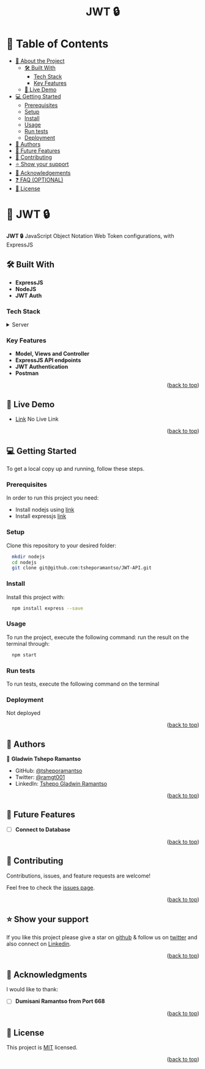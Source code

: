 <a name="readme-top"></a>

<div align="center">

  <h1><b> JWT 🔒</b></h1>
</div>

<!-- TABLE OF CONTENTS -->

# 📗 Table of Contents

- [📖 About the Project](#about-project)
  - [🛠 Built With](#built-with)
    - [Tech Stack](#tech-stack)
    - [Key Features](#key-features)
  - [🚀 Live Demo](#live-demo)
- [💻 Getting Started](#getting-started)
  - [Prerequisites](#prerequisites)
  - [Setup](#setup)
  - [Install](#install)
  - [Usage](#usage)
  - [Run tests](#run-tests)
  - [Deployment](#deployment)
- [👥 Authors](#authors)
- [🔭 Future Features](#future-features)
- [🤝 Contributing](#contributing)
- [⭐️ Show your support](#support)
- [🙏 Acknowledgements](#acknowledgements)
- [❓ FAQ (OPTIONAL)](#faq)
- [📝 License](#license)

<!-- PROJECT DESCRIPTION -->

# 📖 JWT 🔒<a name="about-project"></a>

**JWT 🔒** JavaScript Object Notation Web Token configurations, with ExpressJS

## 🛠 Built With <a name="built-with"></a>

- **ExpressJS**
- **NodeJS**
- **JWT Auth**

### Tech Stack <a name="tech-stack"></a>

<details>
  <summary>Server</summary>
  <ul>
    <li><a href="https://nodejs.org/en">NodeJS</a></li>
  </ul>
  <ul>
    <li><a href="https://expressjs.com/">ExpressJS</a></li>
  </ul>
  <ul>
    <li><a href="https://jwt.io/#debugger-io">JWT</a></li>
  </ul>
</details>

<!-- Features -->

### Key Features <a name="key-features"></a>

- **Model, Views and Controller**
- **ExpressJS API endpoints**
- **JWT Authentication**
- **Postman**

<p align="right">(<a href="#readme-top">back to top</a>)</p>

<!-- LIVE DEMO -->

## 🚀 Live Demo <a name="live-demo"></a>

- [Link]() No Live Link

<p align="right">(<a href="#readme-top">back to top</a>)</p>

<!-- GETTING STARTED -->

## 💻 Getting Started <a name="getting-started"></a>

To get a local copy up and running, follow these steps.

### Prerequisites

In order to run this project you need:

- Install nodejs using [link](https://nodejs.org/en/download/prebuilt-installer)
- Install expressjs [link](https://expressjs.com/)

### Setup

Clone this repository to your desired folder:

```sh
  mkdir nodejs
  cd nodejs
  git clone git@github.com:tsheporamantso/JWT-API.git
```

### Install

Install this project with:

```sh
  npm install express --save
```

### Usage

To run the project, execute the following command:
run the result on the terminal through:

```sh
  npm start
```

### Run tests

To run tests, execute the following command on the terminal

<!-- ```sh
  bundle exec rspec
``` -->

### Deployment

Not deployed

<p align="right">(<a href="#readme-top">back to top</a>)</p>

<!-- AUTHORS -->

## 👥 Authors <a name="authors"></a>

👤 **Gladwin Tshepo Ramantso**

- GitHub: [@tsheporamantso](https://github.com/tsheporamantso)
- Twitter: [@ramgt001](https://twitter.com/ramgt001)
- LinkedIn: [Tshepo Gladwin Ramantso](https://www.linkedin.com/in/tshepo-ramantso-b6a35433/)

<p align="right">(<a href="#readme-top">back to top</a>)</p>

<!-- FUTURE FEATURES -->

## 🔭 Future Features <a name="future-features"></a>

- [ ] **Connect to Database**

<p align="right">(<a href="#readme-top">back to top</a>)</p>

<!-- CONTRIBUTING -->

## 🤝 Contributing <a name="contributing"></a>

Contributions, issues, and feature requests are welcome!

Feel free to check the [issues page](https://github.com/tsheporamantso/JWT-API/issues).

<p align="right">(<a href="#readme-top">back to top</a>)</p>

<!-- SUPPORT -->

## ⭐️ Show your support <a name="support"></a>

If you like this project please give a star on [github](https://github.com/tsheporamantso) & follow us on [twitter](https://twitter.com/ramgt001) and also connect on [Linkedin](https://www.linkedin.com/in/tshepo-ramantso-b6a35433/).

<p align="right">(<a href="#readme-top">back to top</a>)</p>

<!-- ACKNOWLEDGEMENTS -->

## 🙏 Acknowledgments <a name="acknowledgements"></a>

I would like to thank:

- [ ] **Dumisani Ramantso from Port 668**

<p align="right">(<a href="#readme-top">back to top</a>)</p>

<!-- LICENSE -->

## 📝 License <a name="license"></a>

This project is [MIT](https://github.com/tsheporamantso/JWT-API/blob/9837b52bfc3948a378baaa876a87fa2c54d3fbdf/LICENSE) licensed.

<p align="right">(<a href="#readme-top">back to top</a>)</p>
